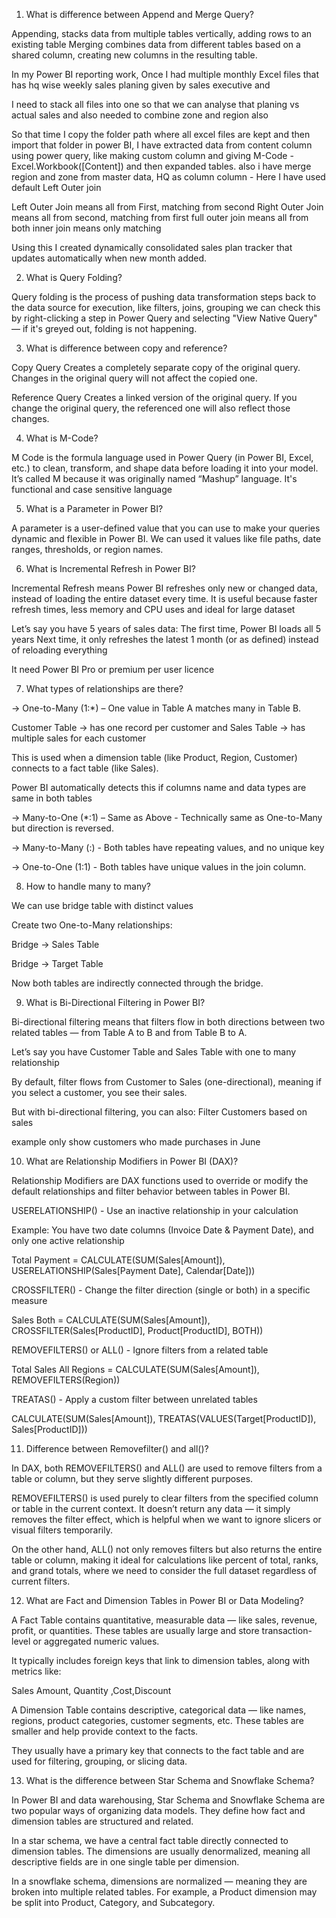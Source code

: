 1. What is difference between Append and Merge Query?

Appending, stacks data from multiple tables vertically, adding rows to an existing table
Merging combines data from different tables based on a shared column, creating new columns in the resulting table. 

In my Power BI reporting work, Once I had multiple monthly Excel files that has hq wise weekly sales planing given by sales executive and

I need to stack all files into one so that we can analyse that planing vs actual sales and also needed to combine zone and region also 

So that time I copy the folder path where all excel files are kept and then import that folder in power BI,
I have extracted data from content column using power query, like making custom column and giving M-Code - Excel.Workbook([Content]) and then expanded tables.
also i have merge region and zone from master data, HQ as column column - Here I have used default Left Outer join

Left Outer Join means all from First, matching from second
Right Outer Join means all from second, matching from first 
full outer join means all from both
inner join means only matching

Using this I created dynamically consolidated sales plan tracker that updates automatically when new month added.

2. What is Query Folding?

Query folding is the process of pushing data transformation steps back to the data source for execution, like filters, joins, grouping
we can check this by right-clicking a step in Power Query and selecting "View Native Query" — if it's greyed out, folding is not happening.

3. What is difference between copy and reference?
   
Copy Query
Creates a completely separate copy of the original query.
Changes in the original query will not affect the copied one.

Reference Query
Creates a linked version of the original query.
If you change the original query, the referenced one will also reflect those changes.

4. What is M-Code?

M Code is the formula language used in Power Query (in Power BI, Excel, etc.) to clean, transform, and shape data before loading it into your model.
It’s called M because it was originally named “Mashup” language.
It's functional and case sensitive language

5. What is a Parameter in Power BI?
   
A parameter is a user-defined value that you can use to make your queries dynamic and flexible in Power BI.
We can used it values like file paths, date ranges, thresholds, or region names.

6. What is Incremental Refresh in Power BI?
   
Incremental Refresh means Power BI refreshes only new or changed data, instead of loading the entire dataset every time.
It is useful because faster refresh times, less memory and CPU uses and ideal for large dataset

Let’s say you have 5 years of sales data: The first time, Power BI loads all 5 years
Next time, it only refreshes the latest 1 month (or as defined) instead of reloading everything

It need Power BI Pro or premium per user licence 

7. What types of relationships are there?

-> One-to-Many (1:*) – One value in Table A matches many in Table B.

Customer Table → has one record per customer and Sales Table → has multiple sales for each customer

This is used when a dimension table (like Product, Region, Customer) connects to a fact table (like Sales).

Power BI automatically detects this if columns name and data types are same in both tables

-> Many-to-One (*:1) – Same as Above - Technically same as One-to-Many but direction is reversed.

-> Many-to-Many (:) - Both tables have repeating values, and no unique key

-> One-to-One (1:1) - Both tables have unique values in the join column.

8. How to handle many to many?

We can use bridge table with distinct values

Create two One-to-Many relationships:

Bridge → Sales Table

Bridge → Target Table

Now both tables are indirectly connected through the bridge.

9. What is Bi-Directional Filtering in Power BI?

Bi-directional filtering means that filters flow in both directions between two related tables — from Table A to B and from Table B to A.

Let’s say you have Customer Table and Sales Table with one to many relationship

By default, filter flows from Customer to Sales (one-directional), meaning if you select a customer, you see their sales.

But with bi-directional filtering, you can also: Filter Customers based on sales

example only show customers who made purchases in June

10. What are Relationship Modifiers in Power BI (DAX)?

Relationship Modifiers are DAX functions used to override or modify the default relationships and filter behavior between tables in Power BI.

USERELATIONSHIP() - Use an inactive relationship in your calculation

Example: You have two date columns (Invoice Date & Payment Date), and only one active relationship

Total Payment = CALCULATE(SUM(Sales[Amount]), USERELATIONSHIP(Sales[Payment Date], Calendar[Date]))

CROSSFILTER() - Change the filter direction (single or both) in a specific measure

Sales Both = CALCULATE(SUM(Sales[Amount]), CROSSFILTER(Sales[ProductID], Product[ProductID], BOTH))

REMOVEFILTERS() or ALL() - Ignore filters from a related table 

Total Sales All Regions = CALCULATE(SUM(Sales[Amount]), REMOVEFILTERS(Region))

TREATAS() - Apply a custom filter between unrelated tables

CALCULATE(SUM(Sales[Amount]), TREATAS(VALUES(Target[ProductID]), Sales[ProductID]))

11. Difference between Removefilter() and all()?

In DAX, both REMOVEFILTERS() and ALL() are used to remove filters from a table or column, but they serve slightly different purposes.

REMOVEFILTERS() is used purely to clear filters from the specified column or table in the current context. 
It doesn’t return any data — it simply removes the filter effect, which is helpful when we want to ignore slicers or visual filters temporarily.

On the other hand, ALL() not only removes filters but also returns the entire table or column, making it ideal for calculations like percent of total, ranks, and grand totals, where we need to consider the full dataset regardless of current filters.

12. What are Fact and Dimension Tables in Power BI or Data Modeling?

A Fact Table contains quantitative, measurable data — like sales, revenue, profit, or quantities. These tables are usually large and store transaction-level or aggregated numeric values.

It typically includes foreign keys that link to dimension tables, along with metrics like:

Sales Amount, Quantity ,Cost,Discount

A Dimension Table contains descriptive, categorical data — like names, regions, product categories, customer segments, etc. These tables are smaller and help provide context to the facts.

They usually have a primary key that connects to the fact table and are used for filtering, grouping, or slicing data.

13. What is the difference between Star Schema and Snowflake Schema?

In Power BI and data warehousing, Star Schema and Snowflake Schema are two popular ways of organizing data models. They define how fact and dimension tables are structured and related.

In a star schema, we have a central fact table directly connected to dimension tables. The dimensions are usually denormalized, meaning all descriptive fields are in one single table per dimension.

In a snowflake schema, dimensions are normalized — meaning they are broken into multiple related tables. For example, a Product dimension may be split into Product, Category, and Subcategory.

